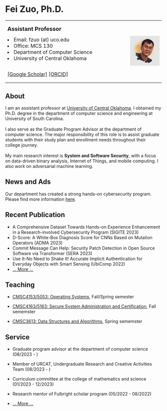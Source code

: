 # Fei Zuo, Ph.D.

<!-- /git_projects/fzuo$ git add .
/git_projects/fzuo$ git commit -m "Updating files"
/git_projects/fzuo$ git push origin main-->

<table>
<tr>

<td width="700">

<font size=4> <b> Assistant Professor </b> </font> <br>

<li> <font size=3> Email: fzuo (at) uco.edu </font> </li>
<li> <font size=3> Office: MCS 130 </font> </li>
<li> <font size=3> Department of Computer Science </font> </li>
<li> <font size=3>  University of Central Oklahoma </font> </li>

<br> <font size=3>
<a href="https://scholar.google.com/citations?hl=en&user=PCRl368AAAAJ">[Google Scholar]</a>
<a href="https://orcid.org/0000-0001-8902-1753">[ORCID]</a> </font> 

</td>

<td width="200">
<img src="pics/profile00.jpeg" width=" 200" border=0 alt=""> </img>
</td>
</tr>
</table>


## About

I am an assistant professor at <a href="https://uco.edu/">University of Central Oklahoma</a>. I obtained my Ph.D. degree in the department of computer science and engineering at University of South Carolina.<br>
<br>
I also serve as the Graduate Program Advisor at the department of computer science. The major responsibility of this role is to assist graduate students with their study plan and enrollment needs throughout their college journey. <br>
<br>
My main research interest is <b>System and Software Security</b>, with a focus on data-driven binary analysis, Internet of Things, and mobile computing. I also work on adversarial machine learning.<br>


## News and Ads

Our department has created a strong hands-on cybersecurity program. Please find more information <a href="https://uco-cyber.github.io/education/">here</a>.

## Recent Publication

- A Comprehensive Dataset Towards Hands-on Experience Enhancement in a Research-involved Cybersecurity Program (SIGITE 2023)
- D-Score: A White-Box Diagnosis Score for CNNs Based on Mutation Operators (ADMA 2023)
- Commit Message Can Help: Security Patch Detection in Open Source Software via Transformer (SERA 2023)
- Use It-No Need to Shake It! Accurate Implicit Authentication for Everyday Objects with Smart Sensing (UbiComp 2022)
- <a href="/fzuo/research/">... More ...</a>

## Teaching

- <a href="/fzuo/teaching/#OS">CMSC4153/5053: Operating Systems</a>, Fall/Spring semester

- <a href="/fzuo/teaching/#SSA">CMSC4163/5163: Secure System Administration and Certification</a>, Fall sememster

- <a href="/fzuo/teaching/#DS">CMSC3613: Data Structures and Algorithms</a>, Spring sememster

## Service

- Graduate program advisor at the department of computer science (08/2023 - )

- Member of URCAT, Undergraduate Research and Creative Activities Team (08/2023 - )

- Curriculum committee at the college of mathematics and science (01/2023 - 12/2023)

- Research mentor of Fulbright scholar program (05/2022 - 08/2022)

- <a href="/fzuo/service/">... More ...</a>
